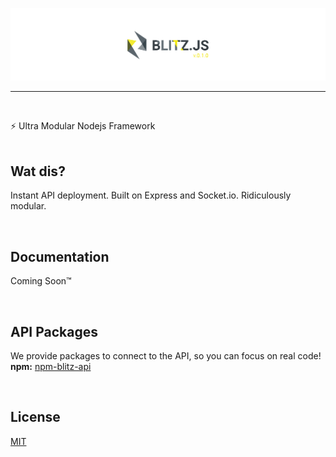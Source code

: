 [![Warframe-Nexus](/banner.png)](https://github.com/nexus-devs)

- - - -
<br>

⚡ Ultra Modular Nodejs Framework
<br>
<br>

## Wat dis?
Instant API deployment. Built on Express and Socket.io. Ridiculously modular.

<br>

## Documentation
Coming Soon™

<br>

## API Packages
We provide packages to connect to the API, so you can focus on real code! <br>
**npm:** [npm-blitz-api](https://www.npmjs.com/package/blitz-api)

<br>

## License
[MIT](/LICENSE)
